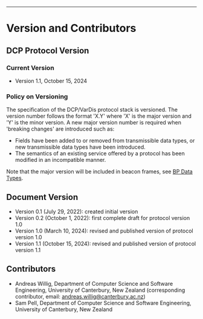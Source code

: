 ---

# Version and Contributors

## DCP Protocol Version

### Current Version

- Version 1.1, October 15, 2024

### Policy on Versioning

The specification of the DCP/VarDis protocol stack is versioned. The
version number follows the format 'X.Y' where 'X' is the major version
and 'Y' is the minor version. A new major version number is required
when 'breaking changes' are introduced such as:
  - Fields have been added to or removed from transmissible data
    types, or new transmissible data types have been introduced.
  - The semantics of an existing service offered by a protocol has
    been modified in an incompatible manner.

Note that the major version will be included in beacon frames, see [BP
Data Types](#subsubsec-beaconing-protocol-data-types).

## Document Version

- Version 0.1 (July 29, 2022): created initial version
- Version 0.2 (October 1, 2022): first complete draft for protocol
  version 1.0
- Version 1.0 (March 10, 2024): revised and published version of
  protocol version 1.0
- Version 1.1 (October 15, 2024): revised and published version of
  protocol version 1.1

## Contributors

- Andreas Willig, Department of Computer Science and Software
  Engineering, University of Canterbury, New Zealand (corresponding
  contributor, email: <andreas.willig@canterbury.ac.nz>)
- Sam Pell, Department of Computer Science and Software Engineering,
  University of Canterbury, New Zealand
